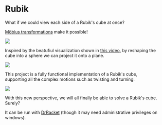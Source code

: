 # Rubik
What if we could view each side of a Rubik's cube at once?

[Möbius transformations](https://en.wikipedia.org/wiki/M%C3%B6bius_transformation) make it possible!

![](https://i.imgur.com/ndwfKTl.png)

Inspired by the beatufiul visualization shown in [this video](https://www.youtube.com/watch?v=0z1fIsUNhO4), by reshaping the cube into a sphere we can project it onto a plane.

![](https://i.imgur.com/PEA15dA.png)

This project is a fully functional implementation of a Rubik's cube, supporting all the complex motions such as twisting and turning.

![](https://i.imgur.com/ZkCUuhp.png)

With this new perspective, we will all finally be able to solve a Rubik's cube. Surely?

It can be run with [DrRacket](https://download.racket-lang.org/) (though it may need administrative privileges on windows).
